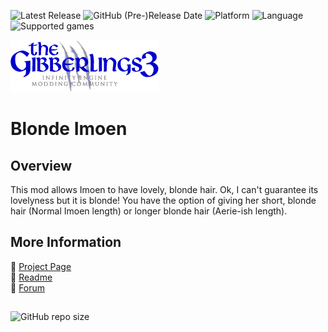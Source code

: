 ![Latest Release](https://img.shields.io/github/v/release/Gibberlings3/BlondeImoen?include_prereleases&color=blue) 
![GitHub (Pre-)Release Date](https://img.shields.io/github/release-date-pre/Gibberlings3/BlondeImoen?color=gold)
![Platform](https://img.shields.io/static/v1?label=platform&message=windows%20%7C%20macOS%20%7C%20linux%20%7C%20Project%20Infinity&color=informational)
![Language](https://img.shields.io/static/v1?label=language&message=English&color=limegreen)
![Supported games](https://img.shields.io/static/v1?label=supported%20games&message=BG2%20%7C%20BGT%20%7C%20BG2EE%20%7C%20EET&color=dodgerblue)

![The G3 Logo](https://raw.githubusercontent.com/Gibberlings3/.github/master/profile/g3_neutral.png)

# Blonde Imoen

## Overview

This mod allows Imoen to have lovely, blonde hair. Ok, I can't guarantee its lovelyness but it is blonde! You have the option of giving her short, blonde hair (Normal Imoen length) or longer blonde hair (Aerie-ish length).

## More Information

:page_facing_up: [Project Page](https://www.gibberlings3.net/mods/other/portraitpacks/)  
:page_facing_up: [Readme](https://gibberlings3.github.io/Documentation/readmes/readme-blondeimmy.html)  
:page_facing_up: [Forum](https://www.gibberlings3.net/forums/forum/28-miscellaneous-released-mods/) 

## 

![GitHub repo size](https://img.shields.io/github/repo-size/Gibberlings3/BlondeImoen?style=plastic&label=repo%20size)